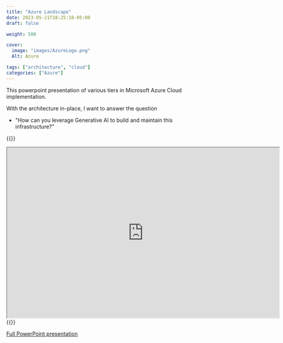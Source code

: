 ```yaml
---
title: "Azure Landscape"
date: 2023-05-21T18:25:18-05:00
draft: false

weight: 500

cover:
  image: "images/AzureLogo.png"
  Alt: Azure

tags: ["architecture", "cloud"]
categories: ["Azure"]
---
```


This powerpoint presentation of various tiers in Microsoft Azure Cloud implementation.

With the architecture in-place, I want to answer the question

- "How can you leverage Generative AI to build and maintain this infrastructure?"

{{<rawhtml>}}

<iframe src="https://onedrive.live.com/embed?resid=8B1CE08D70D99EF5%213226&amp;authkey=!AGE1-dEbt-JB080&amp;em=2&amp;wdAr=1.7777777777777777" width="720px" height="450" frameborder="1">This is an embedded <a target="_blank" href="https://office.com">Microsoft Office</a> presentation, powered by <a target="_blank" href="https://office.com/webapps">Office</a>.</iframe>
{{</rawhtml>}}

[Full PowerPoint presentation](https://1drv.ms/p/s!AvWe2XCN4ByLmRrrhaL04zCfkq8p?e=2xQeEw)
